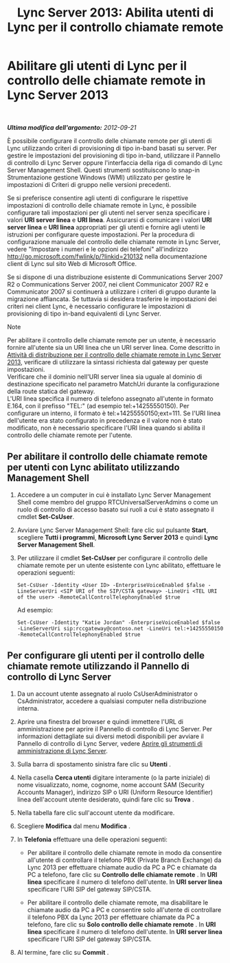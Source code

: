 ﻿---
title: "Lync Server 2013: Abilita utenti di Lync per il controllo chiamate remote"
TOCTitle: Abilitare gli utenti di Lync per il controllo delle chiamate remote
ms:assetid: f39bc10d-034c-4875-a0b8-554e1109e7e6
ms:mtpsurl: https://technet.microsoft.com/it-it/library/Gg615048(v=OCS.15)
ms:contentKeyID: 49302449
ms.date: 08/24/2015
mtps_version: v=OCS.15
ms.translationtype: HT
---

# Abilitare gli utenti di Lync per il controllo delle chiamate remote in Lync Server 2013

 

_**Ultima modifica dell'argomento:** 2012-09-21_

È possibile configurare il controllo delle chiamate remote per gli utenti di Lync utilizzando criteri di provisioning di tipo in-band basati su server. Per gestire le impostazioni del provisioning di tipo in-band, utilizzare il Pannello di controllo di Lync Server oppure l'interfaccia della riga di comando di Lync Server Management Shell. Questi strumenti sostituiscono lo snap-in Strumentazione gestione Windows (WMI) utilizzato per gestire le impostazioni di Criteri di gruppo nelle versioni precedenti.

Se si preferisce consentire agli utenti di configurare le rispettive impostazioni di controllo delle chiamate remote in Lync, è possibile configurare tali impostazioni per gli utenti nel server senza specificare i valori **URI server linea** e **URI linea**. Assicurarsi di comunicare i valori **URI server linea** e **URI linea** appropriati per gli utenti e fornire agli utenti le istruzioni per configurare queste impostazioni. Per la procedura di configurazione manuale del controllo delle chiamate remote in Lync Server, vedere "Impostare i numeri e le opzioni dei telefoni" all'indirizzo <http://go.microsoft.com/fwlink/p/?linkid=210132> nella documentazione client di Lync sul sito Web di Microsoft Office.

Se si dispone di una distribuzione esistente di Communications Server 2007 R2 o Communications Server 2007, nei client Communicator 2007 R2 e Communicator 2007 si continuerà a utilizzare i criteri di gruppo durante la migrazione affiancata. Se tuttavia si desidera trasferire le impostazioni dei criteri nei client Lync, è necessario configurare le impostazioni di provisioning di tipo in-band equivalenti di Lync Server.


> [!NOTE]
> Per abilitare il controllo delle chiamate remote per un utente, è necessario fornire all'utente sia un URI linea che un URI server linea. Come descritto in <A href="lync-server-2013-deployment-tasks-for-remote-call-control.md">Attività di distribuzione per il controllo delle chiamate remote in Lync Server 2013</A>, verificare di utilizzare la sintassi richiesta dal gateway per queste impostazioni.<BR>Verificare che il dominio nell'URI server linea sia uguale al dominio di destinazione specificato nel parametro MatchUri durante la configurazione della route statica del gateway.<BR>L'URI linea specifica il numero di telefono assegnato all'utente in formato E.164, con il prefisso "TEL:" (ad esempio tel:+14255550150). Per configurare un interno, il formato è tel:+14255550150;ext=111. Se l'URI linea dell'utente era stato configurato in precedenza e il valore non è stato modificato, non è necessario specificare l'URI linea quando si abilita il controllo delle chiamate remote per l'utente.



## Per abilitare il controllo delle chiamate remote per utenti con Lync abilitato utilizzando Management Shell

1.  Accedere a un computer in cui è installato Lync Server Management Shell come membro del gruppo RTCUniversalServerAdmins o come un ruolo di controllo di accesso basato sui ruoli a cui è stato assegnato il cmdlet **Set-CsUser**.

2.  Avviare Lync Server Management Shell: fare clic sul pulsante **Start**, scegliere **Tutti i programmi**, **Microsoft Lync Server 2013** e quindi **Lync Server Management Shell**.

3.  Per utilizzare il cmdlet **Set-CsUser** per configurare il controllo delle chiamate remote per un utente esistente con Lync abilitato, effettuare le operazioni seguenti:
    
        Set-CsUser -Identity <User ID> -EnterpriseVoiceEnabled $false -LineServerUri <SIP URI of the SIP/CSTA gateway> -LineUri <TEL URI of the user> -RemoteCallControlTelephonyEnabled $true
    
    Ad esempio:
    
        Set-CsUser -Identity "Katie Jordan" -EnterpriseVoiceEnabled $false -LineServerUri sip:rccgateway@contoso.net -LineUri tel:+14255550150 -RemoteCallControlTelephonyEnabled $true

## Per configurare gli utenti per il controllo delle chiamate remote utilizzando il Pannello di controllo di Lync Server

1.  Da un account utente assegnato al ruolo CsUserAdministrator o CsAdministrator, accedere a qualsiasi computer nella distribuzione interna.

2.  Aprire una finestra del browser e quindi immettere l'URL di amministrazione per aprire il Pannello di controllo di Lync Server. Per informazioni dettagliate sui diversi metodi disponibili per avviare il Pannello di controllo di Lync Server, vedere [Aprire gli strumenti di amministrazione di Lync Server](lync-server-2013-open-lync-server-administrative-tools.md).

3.  Sulla barra di spostamento sinistra fare clic su **Utenti** .

4.  Nella casella **Cerca utenti** digitare interamente (o la parte iniziale) di nome visualizzato, nome, cognome, nome account SAM (Security Accounts Manager), indirizzo SIP o URI (Uniform Resource Identifier) linea dell'account utente desiderato, quindi fare clic su **Trova** .

5.  Nella tabella fare clic sull'account utente da modificare.

6.  Scegliere **Modifica** dal menu **Modifica** .

7.  In **Telefonia** effettuare una delle operazioni seguenti:
    
      - Per abilitare il controllo delle chiamate remote in modo da consentire all'utente di controllare il telefono PBX (Private Branch Exchange) da Lync 2013 per effettuare chiamate audio da PC a PC e chiamate da PC a telefono, fare clic su **Controllo delle chiamate remote** . In **URI linea** specificare il numero di telefono dell'utente. In **URI server linea** specificare l'URI SIP del gateway SIP/CSTA.
    
      - Per abilitare il controllo delle chiamate remote, ma disabilitare le chiamate audio da PC a PC e consentire solo all'utente di controllare il telefono PBX da Lync 2013 per effettuare chiamate da PC a telefono, fare clic su **Solo controllo delle chiamate remote** . In **URI linea** specificare il numero di telefono dell'utente. In **URI server linea** specificare l'URI SIP del gateway SIP/CSTA.

8.  Al termine, fare clic su **Commit** .

